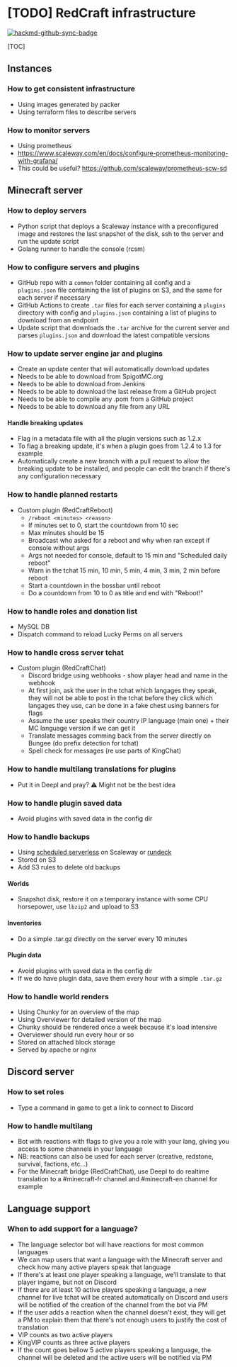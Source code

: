 # [TODO] RedCraft infrastructure

[![hackmd-github-sync-badge](https://hackmd.io/l0_aF4dGTy2VXcL0P9RBag/badge)](https://hackmd.io/l0_aF4dGTy2VXcL0P9RBag)


[TOC]

## Instances

### How to get consistent infrastructure
- Using images generated by packer
- Using terraform files to describe servers

### How to monitor servers
- Using prometheus
- https://www.scaleway.com/en/docs/configure-prometheus-monitoring-with-grafana/
- This could be useful? https://github.com/scaleway/prometheus-scw-sd

## Minecraft server

### How to deploy servers
- Python script that deploys a Scaleway instance with a preconfigured image and restores the last snapshot of the disk, ssh to the server and run the update script
- Golang runner to handle the console (rcsm)

### How to configure servers and plugins
- GitHub repo with a `common` folder containing all config and a `plugins.json` file containing the list of plugins on S3, and the same for each server if necessary
- GitHub Actions to create `.tar` files for each server containing a `plugins` directory with config and `plugins.json` containing a list of plugins to download from an endpoint
- Update script that downloads the `.tar` archive for the current server and parses `plugins.json` and download the latest compatible versions

### How to update server engine jar and plugins
- Create an update center that will automatically download updates
- Needs to be able to download from SpigotMC.org
- Needs to be able to download from Jenkins
- Needs to be able to download the last release from a GitHub project
- Needs to be able to compile any .pom from a GitHub project
- Needs to be able to download any file from any URL

#### Handle breaking updates
- Flag in a metadata file with all the plugin versions such as 1.2.x
- To flag a breaking update, it's when a plugin goes from 1.2.4 to 1.3 for example
- Automatically create a new branch with a pull request to allow the breaking update to be installed, and people can edit the branch if there's any configuration necessary

### How to handle planned restarts
- Custom plugin (RedCraftReboot)
    - `/reboot <minutes> <reason>`
    - If minutes set to 0, start the countdown from 10 sec
    - Max minutes should be 15
    - Broadcast who asked for a reboot and why when ran except if console without args
    - Args not needed for console, default to 15 min and "Scheduled daily reboot"
    - Warn in the tchat 15 min, 10 min, 5 min, 4 min, 3 min, 2 min before reboot
    - Start a countdown in the bossbar until reboot
    - Do a countdown from 10 to 0 as title and end with "Reboot!"

### How to handle roles and donation list
- MySQL DB
- Dispatch command to reload Lucky Perms on all servers

### How to handle cross server tchat
- Custom plugin (RedCraftChat)
    - Discord bridge using webhooks - show player head and name in the webhook
    - At first join, ask the user in the tchat which langages they speak, they will not be able to post in the tchat before they click which langages they use, can be done in a fake chest using banners for flags
    - Assume the user speaks their country IP language (main one) + their MC language version if we can get it
    - Translate messages comming back from the server directly on Bungee (do prefix detection for tchat)
    - Spell check for messages (re use parts of KingChat)

### How to handle multilang translations for plugins
- Put it in Deepl and pray? :warning: Might not be the best idea

### How to handle plugin saved data
- Avoid plugins with saved data in the config dir

### How to handle backups

- Using [scheduled serverless](https://developers.scaleway.com/en/products/serverless/api/#cron) on Scaleway or [rundeck](https://www.rundeck.com/open-source)
- Stored on S3
- Add S3 rules to delete old backups

#### Worlds
- Snapshot disk, restore it on a temporary instance with some CPU horsepower, use `lbzip2` and upload to S3

#### Inventories
- Do a simple .tar.gz directly on the server every 10 minutes

#### Plugin data
- Avoid plugins with saved data in the config dir
- If we do have plugin data, save them every hour with a simple `.tar.gz`


### How to handle world renders
- Using Chunky for an overview of the map
- Using Overviewer for detailed version of the map
- Chunky should be rendered once a week because it's load intensive
- Overviewer should run every hour or so
- Stored on attached block storage
- Served by apache or nginx


## Discord server

### How to set roles
- Type a command in game to get a link to connect to Discord

### How to handle multilang
- Bot with reactions with flags to give you a role with your lang, giving you access to some channels in your language
- NB: reactions can also be used for each server (creative, redstone, survival, factions, etc...)
- For the Minecraft bridge (RedCraftChat), use Deepl to do realtime translation to a #minecraft-fr channel and #minecraft-en channel for example

## Language support

### When to add support for a language?
- The language selector bot will have reactions for most common languages
- We can map users that want a language with the Minecraft server and check how many active players speak that language
- If there's at least one player speaking a language, we'll translate to that player ingame, but not on Discord
- If there are at least 10 active players speaking a language, a new channel for live tchat will be created automatically on Discord and users will be notified of the creation of the channel from the bot via PM
- If the user adds a reaction when the channel doesn't exist, they will get a PM to explain them that there's not enough users to justify the cost of translation
- VIP counts as two active players
- KingVIP counts as three active players
- If the count goes bellow 5 active players speaking a language, the channel will be deleted and the active users will be notified via PM